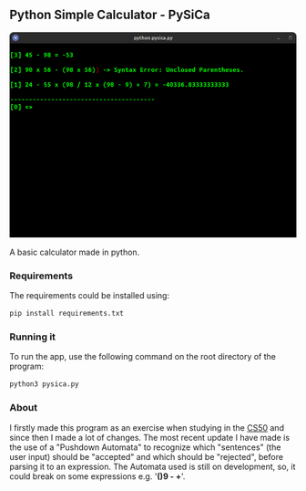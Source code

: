 ## Python Simple Calculator - PySiCa

<img src="images/pysica_black.png">


A basic calculator made in python.

### Requirements
The requirements could be installed using:

```bash
pip install requirements.txt
```

### Running it
To run the app, use the following command on the root directory of the program:
```bash
python3 pysica.py
```

<!--TODO: add usage, and how it works-->

### About

I firstly made this program as an exercise when studying in the [CS50](https://www.edx.org/course/introduction-computer-science-harvardx-cs50x) and since then I made a lot of changes.
The most recent update I have made is the use of a "Pushdown Automata" to recognize which "sentences" (the user input) should be "accepted" and which should be "rejected", before parsing it to an expression. The Automata used is still on development, so, it could break on some expressions e.g. '**()9 - +**'.
